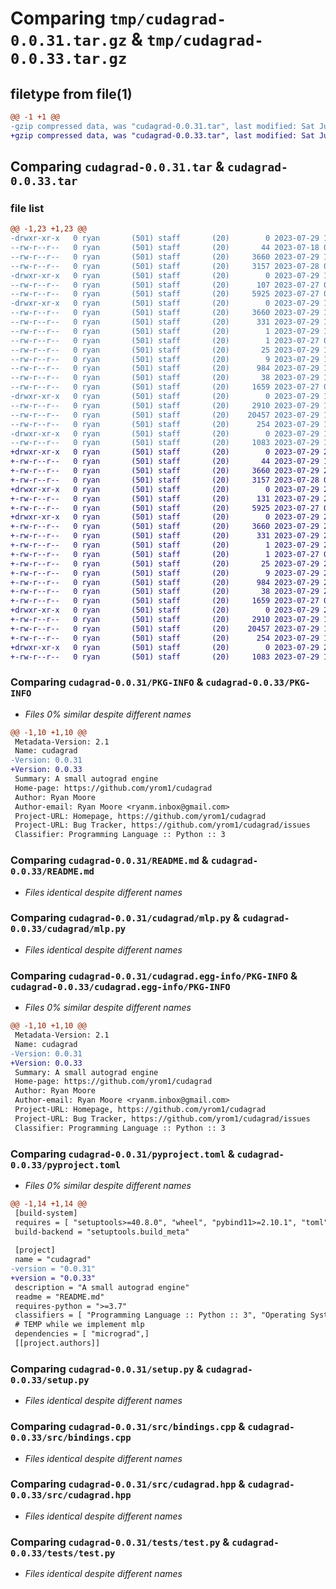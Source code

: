 # Comparing `tmp/cudagrad-0.0.31.tar.gz` & `tmp/cudagrad-0.0.33.tar.gz`

## filetype from file(1)

```diff
@@ -1 +1 @@
-gzip compressed data, was "cudagrad-0.0.31.tar", last modified: Sat Jul 29 19:25:39 2023, max compression
+gzip compressed data, was "cudagrad-0.0.33.tar", last modified: Sat Jul 29 20:03:05 2023, max compression
```

## Comparing `cudagrad-0.0.31.tar` & `cudagrad-0.0.33.tar`

### file list

```diff
@@ -1,23 +1,23 @@
-drwxr-xr-x   0 ryan       (501) staff       (20)        0 2023-07-29 19:25:39.223912 cudagrad-0.0.31/
--rw-r--r--   0 ryan       (501) staff       (20)       44 2023-07-18 06:47:23.000000 cudagrad-0.0.31/MANIFEST.in
--rw-r--r--   0 ryan       (501) staff       (20)     3660 2023-07-29 19:25:39.223796 cudagrad-0.0.31/PKG-INFO
--rw-r--r--   0 ryan       (501) staff       (20)     3157 2023-07-28 03:27:33.000000 cudagrad-0.0.31/README.md
-drwxr-xr-x   0 ryan       (501) staff       (20)        0 2023-07-29 19:25:39.221685 cudagrad-0.0.31/cudagrad/
--rw-r--r--   0 ryan       (501) staff       (20)      107 2023-07-27 03:25:50.000000 cudagrad-0.0.31/cudagrad/__init__.py
--rw-r--r--   0 ryan       (501) staff       (20)     5925 2023-07-27 03:50:10.000000 cudagrad-0.0.31/cudagrad/mlp.py
-drwxr-xr-x   0 ryan       (501) staff       (20)        0 2023-07-29 19:25:39.222728 cudagrad-0.0.31/cudagrad.egg-info/
--rw-r--r--   0 ryan       (501) staff       (20)     3660 2023-07-29 19:25:39.000000 cudagrad-0.0.31/cudagrad.egg-info/PKG-INFO
--rw-r--r--   0 ryan       (501) staff       (20)      331 2023-07-29 19:25:39.000000 cudagrad-0.0.31/cudagrad.egg-info/SOURCES.txt
--rw-r--r--   0 ryan       (501) staff       (20)        1 2023-07-29 19:25:39.000000 cudagrad-0.0.31/cudagrad.egg-info/dependency_links.txt
--rw-r--r--   0 ryan       (501) staff       (20)        1 2023-07-27 00:32:51.000000 cudagrad-0.0.31/cudagrad.egg-info/not-zip-safe
--rw-r--r--   0 ryan       (501) staff       (20)       25 2023-07-29 19:25:39.000000 cudagrad-0.0.31/cudagrad.egg-info/requires.txt
--rw-r--r--   0 ryan       (501) staff       (20)        9 2023-07-29 19:25:39.000000 cudagrad-0.0.31/cudagrad.egg-info/top_level.txt
--rw-r--r--   0 ryan       (501) staff       (20)      984 2023-07-29 19:17:46.000000 cudagrad-0.0.31/pyproject.toml
--rw-r--r--   0 ryan       (501) staff       (20)       38 2023-07-29 19:25:39.223950 cudagrad-0.0.31/setup.cfg
--rw-r--r--   0 ryan       (501) staff       (20)     1659 2023-07-27 00:49:51.000000 cudagrad-0.0.31/setup.py
-drwxr-xr-x   0 ryan       (501) staff       (20)        0 2023-07-29 19:25:39.223131 cudagrad-0.0.31/src/
--rw-r--r--   0 ryan       (501) staff       (20)     2910 2023-07-29 19:18:45.000000 cudagrad-0.0.31/src/bindings.cpp
--rw-r--r--   0 ryan       (501) staff       (20)    20457 2023-07-29 19:17:36.000000 cudagrad-0.0.31/src/cudagrad.hpp
--rw-r--r--   0 ryan       (501) staff       (20)      254 2023-07-29 18:53:13.000000 cudagrad-0.0.31/src/ops.cu
-drwxr-xr-x   0 ryan       (501) staff       (20)        0 2023-07-29 19:25:39.223508 cudagrad-0.0.31/tests/
--rw-r--r--   0 ryan       (501) staff       (20)     1083 2023-07-29 16:33:01.000000 cudagrad-0.0.31/tests/test.py
+drwxr-xr-x   0 ryan       (501) staff       (20)        0 2023-07-29 20:03:05.302396 cudagrad-0.0.33/
+-rw-r--r--   0 ryan       (501) staff       (20)       44 2023-07-29 19:31:23.000000 cudagrad-0.0.33/MANIFEST.in
+-rw-r--r--   0 ryan       (501) staff       (20)     3660 2023-07-29 20:03:05.302240 cudagrad-0.0.33/PKG-INFO
+-rw-r--r--   0 ryan       (501) staff       (20)     3157 2023-07-28 03:27:33.000000 cudagrad-0.0.33/README.md
+drwxr-xr-x   0 ryan       (501) staff       (20)        0 2023-07-29 20:03:05.299239 cudagrad-0.0.33/cudagrad/
+-rw-r--r--   0 ryan       (501) staff       (20)      131 2023-07-29 20:02:43.000000 cudagrad-0.0.33/cudagrad/__init__.py
+-rw-r--r--   0 ryan       (501) staff       (20)     5925 2023-07-27 03:50:10.000000 cudagrad-0.0.33/cudagrad/mlp.py
+drwxr-xr-x   0 ryan       (501) staff       (20)        0 2023-07-29 20:03:05.300230 cudagrad-0.0.33/cudagrad.egg-info/
+-rw-r--r--   0 ryan       (501) staff       (20)     3660 2023-07-29 20:03:05.000000 cudagrad-0.0.33/cudagrad.egg-info/PKG-INFO
+-rw-r--r--   0 ryan       (501) staff       (20)      331 2023-07-29 20:03:05.000000 cudagrad-0.0.33/cudagrad.egg-info/SOURCES.txt
+-rw-r--r--   0 ryan       (501) staff       (20)        1 2023-07-29 20:03:05.000000 cudagrad-0.0.33/cudagrad.egg-info/dependency_links.txt
+-rw-r--r--   0 ryan       (501) staff       (20)        1 2023-07-27 00:32:51.000000 cudagrad-0.0.33/cudagrad.egg-info/not-zip-safe
+-rw-r--r--   0 ryan       (501) staff       (20)       25 2023-07-29 20:03:05.000000 cudagrad-0.0.33/cudagrad.egg-info/requires.txt
+-rw-r--r--   0 ryan       (501) staff       (20)        9 2023-07-29 20:03:05.000000 cudagrad-0.0.33/cudagrad.egg-info/top_level.txt
+-rw-r--r--   0 ryan       (501) staff       (20)      984 2023-07-29 20:02:43.000000 cudagrad-0.0.33/pyproject.toml
+-rw-r--r--   0 ryan       (501) staff       (20)       38 2023-07-29 20:03:05.302499 cudagrad-0.0.33/setup.cfg
+-rw-r--r--   0 ryan       (501) staff       (20)     1659 2023-07-27 00:49:51.000000 cudagrad-0.0.33/setup.py
+drwxr-xr-x   0 ryan       (501) staff       (20)        0 2023-07-29 20:03:05.301491 cudagrad-0.0.33/src/
+-rw-r--r--   0 ryan       (501) staff       (20)     2910 2023-07-29 19:18:45.000000 cudagrad-0.0.33/src/bindings.cpp
+-rw-r--r--   0 ryan       (501) staff       (20)    20457 2023-07-29 19:17:36.000000 cudagrad-0.0.33/src/cudagrad.hpp
+-rw-r--r--   0 ryan       (501) staff       (20)      254 2023-07-29 18:53:13.000000 cudagrad-0.0.33/src/ops.cu
+drwxr-xr-x   0 ryan       (501) staff       (20)        0 2023-07-29 20:03:05.301797 cudagrad-0.0.33/tests/
+-rw-r--r--   0 ryan       (501) staff       (20)     1083 2023-07-29 16:33:01.000000 cudagrad-0.0.33/tests/test.py
```

### Comparing `cudagrad-0.0.31/PKG-INFO` & `cudagrad-0.0.33/PKG-INFO`

 * *Files 0% similar despite different names*

```diff
@@ -1,10 +1,10 @@
 Metadata-Version: 2.1
 Name: cudagrad
-Version: 0.0.31
+Version: 0.0.33
 Summary: A small autograd engine
 Home-page: https://github.com/yrom1/cudagrad
 Author: Ryan Moore
 Author-email: Ryan Moore <ryanm.inbox@gmail.com>
 Project-URL: Homepage, https://github.com/yrom1/cudagrad
 Project-URL: Bug Tracker, https://github.com/yrom1/cudagrad/issues
 Classifier: Programming Language :: Python :: 3
```

### Comparing `cudagrad-0.0.31/README.md` & `cudagrad-0.0.33/README.md`

 * *Files identical despite different names*

### Comparing `cudagrad-0.0.31/cudagrad/mlp.py` & `cudagrad-0.0.33/cudagrad/mlp.py`

 * *Files identical despite different names*

### Comparing `cudagrad-0.0.31/cudagrad.egg-info/PKG-INFO` & `cudagrad-0.0.33/cudagrad.egg-info/PKG-INFO`

 * *Files 0% similar despite different names*

```diff
@@ -1,10 +1,10 @@
 Metadata-Version: 2.1
 Name: cudagrad
-Version: 0.0.31
+Version: 0.0.33
 Summary: A small autograd engine
 Home-page: https://github.com/yrom1/cudagrad
 Author: Ryan Moore
 Author-email: Ryan Moore <ryanm.inbox@gmail.com>
 Project-URL: Homepage, https://github.com/yrom1/cudagrad
 Project-URL: Bug Tracker, https://github.com/yrom1/cudagrad/issues
 Classifier: Programming Language :: Python :: 3
```

### Comparing `cudagrad-0.0.31/pyproject.toml` & `cudagrad-0.0.33/pyproject.toml`

 * *Files 0% similar despite different names*

```diff
@@ -1,14 +1,14 @@
 [build-system]
 requires = [ "setuptools>=40.8.0", "wheel", "pybind11>=2.10.1", "toml",]
 build-backend = "setuptools.build_meta"
 
 [project]
 name = "cudagrad"
-version = "0.0.31"
+version = "0.0.33"
 description = "A small autograd engine"
 readme = "README.md"
 requires-python = ">=3.7"
 classifiers = [ "Programming Language :: Python :: 3", "Operating System :: OS Independent",]
 # TEMP while we implement mlp
 dependencies = [ "micrograd",]
 [[project.authors]]
```

### Comparing `cudagrad-0.0.31/setup.py` & `cudagrad-0.0.33/setup.py`

 * *Files identical despite different names*

### Comparing `cudagrad-0.0.31/src/bindings.cpp` & `cudagrad-0.0.33/src/bindings.cpp`

 * *Files identical despite different names*

### Comparing `cudagrad-0.0.31/src/cudagrad.hpp` & `cudagrad-0.0.33/src/cudagrad.hpp`

 * *Files identical despite different names*

### Comparing `cudagrad-0.0.31/tests/test.py` & `cudagrad-0.0.33/tests/test.py`

 * *Files identical despite different names*

